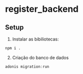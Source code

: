 # register_backend

## Setup

1. Instalar as bibiliotecas:

```bash
npm i .
```

2. Criação do banco de dados

```js
adonis migration:run
```


